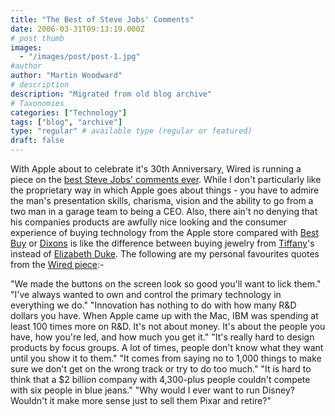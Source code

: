 ```yaml
---
title: "The Best of Steve Jobs' Comments"
date: 2006-03-31T09:13:19.000Z
# post thumb
images:
  - "/images/post/post-1.jpg"
#author
author: "Martin Woodward"
# description
description: "Migrated from old blog archive"
# Taxonomies
categories: ["Technology"]
tags: ["blog", "archive"]
type: "regular" # available type (regular or featured)
draft: false
---
```


With Apple about to celebrate it's 30th Anniversary, Wired is running a piece on the [best Steve Jobs' comments ever](http://www.wired.com/news/culture/mac/1,70512-0.html).  While I don't particularly like the proprietary way in which Apple goes about things - you have to admire the man's presentation skills, charisma, vision and the ability to go from a two man in a garage team to being a CEO.  Also, there ain't no denying that his companies products are awfully nice looking and the consumer experience of buying technology from the Apple store compared with [Best Buy](http://www.bestbuy.com/) or [Dixons](http://www.dixons.co.uk/) is like the difference between buying jewelry from [Tiffany](http://www.tiffany.com/)'s instead of [Elizabeth Duke](http://www.argos.co.uk/webapp/wcs/stores/servlet/ArgosBrowseCounts?catalogId=4501&storeId=10001&categoryId=35755&languageId=-1&top=N). The following are my personal favourites quotes from the [Wired piece](http://www.wired.com/news/culture/mac/1,70512-0.html):-

"We made the buttons on the screen look so good you'll want to lick them."
"I've always wanted to own and control the primary technology in everything we do."
"Innovation has nothing to do with how many R&D dollars you have. When Apple came up with the Mac, IBM was spending at least 100 times more on R&D. It's not about money. It's about the people you have, how you're led, and how much you get it."
"It's really hard to design products by focus groups. A lot of times, people don't know what they want until you show it to them."
"It comes from saying no to 1,000 things to make sure we don't get on the wrong track or try to do too much."
"It is hard to think that a $2 billion company with 4,300-plus people couldn't compete with six people in blue jeans."
"Why would I ever want to run Disney? Wouldn't it make more sense just to sell them Pixar and retire?"